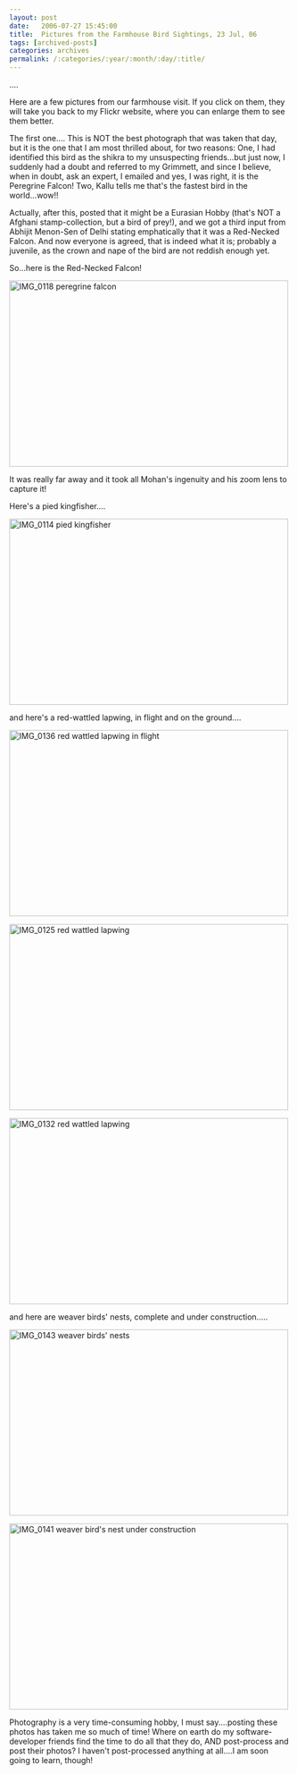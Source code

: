 ```yaml
---
layout: post
date:	2006-07-27 15:45:00
title:  Pictures from the Farmhouse Bird Sightings, 23 Jul, 06
tags: [archived-posts]
categories: archives
permalink: /:categories/:year/:month/:day/:title/
---
```

....





Here are a few pictures from our farmhouse visit. If you click on them, they will take you back to my Flickr website, where you can enlarge them to see them better.

The first one....
This is NOT the best photograph that was taken that day, but it is the one that I am most thrilled about, for two reasons: One, I had identified this bird as the shikra to my unsuspecting friends...but just now, I suddenly had a doubt and referred to my Grimmett, and since I believe, when in doubt, ask an expert, I emailed <lj user="kalyan"> and yes, I was right, it is the Peregrine Falcon! Two, Kallu tells me that's the fastest bird in the world...wow!!

Actually, after this, <LJ user="yathin"> posted that it might be a Eurasian Hobby (that's NOT a Afghani stamp-collection, but a bird of prey!), and we got a third input from Abhijit Menon-Sen of Delhi stating emphatically that it was a Red-Necked Falcon. And now everyone is agreed, that is indeed what it is; probably a juvenile, as the crown and nape of the bird are not reddish enough yet.

So...here is the Red-Necked Falcon!



<A title="Photo Sharing" href="http://www.flickr.com/photos/86494503@N00/199437949/"><IMG height=333 alt="IMG_0118 peregrine falcon" src="http://static.flickr.com/73/199437949_6157b148fc.jpg" width=500></A>


It was really far away and it took all Mohan's ingenuity and his zoom lens to capture it!

<lj-cut text="more pics behind the cut">

Here's a pied kingfisher....


<A title="Photo Sharing" href="http://www.flickr.com/photos/86494503@N00/199438379/"><IMG height=333 alt="IMG_0114 pied kingfisher" src="http://static.flickr.com/58/199438379_e3d6ba81b0.jpg" width=500></A>


and here's a red-wattled lapwing, in flight and on the ground....



<a href="http://www.flickr.com/photos/86494503@N00/199438240/" title="Photo Sharing"><img src="http://static.flickr.com/77/199438240_85fe84b346.jpg" width="500" height="333" alt="IMG_0136 red wattled lapwing in flight" /></a>


<A title="Photo Sharing" href="http://www.flickr.com/photos/86494503@N00/199438028/"><IMG height=333 alt="IMG_0125 red wattled lapwing" src="http://static.flickr.com/65/199438028_0f286a2806.jpg" width=500></A>


<A title="Photo Sharing" href="http://www.flickr.com/photos/86494503@N00/199438328/"><IMG height=333 alt="IMG_0132 red wattled lapwing" src="http://static.flickr.com/57/199438328_8836737f1f.jpg" width=500></A>



and here are weaver birds' nests, complete and under construction.....



<A title="Photo Sharing" href="http://www.flickr.com/photos/86494503@N00/199438192/"><IMG height=333 alt="IMG_0143 weaver birds' nests" src="http://static.flickr.com/59/199438192_6e5429ff43.jpg" width=500></A>


<A title="Photo Sharing" href="http://www.flickr.com/photos/86494503@N00/199438120/"><IMG height=333 alt="IMG_0141 weaver bird's nest under construction" src="http://static.flickr.com/66/199438120_51a7b2cd3a.jpg" width=500></A>


</lj-cut>

Photography is a very time-consuming hobby, I must say....posting these photos has taken me so much of time! Where on earth do my software-developer friends find the time to do all that they do, AND post-process and post their photos? I haven't post-processed anything at all....I am soon going to learn, though!
